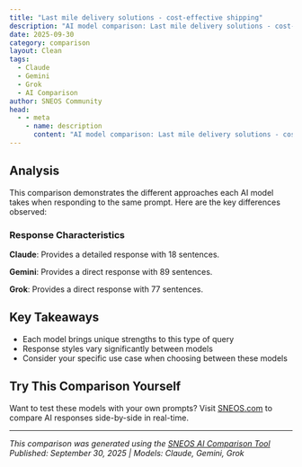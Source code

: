 ```yaml
---
title: "Last mile delivery solutions - cost-effective shipping"
description: "AI model comparison: Last mile delivery solutions - cost-effective shipping..."
date: 2025-09-30
category: comparison
layout: Clean
tags:
  - Claude
  - Gemini
  - Grok
  - AI Comparison
author: SNEOS Community
head:
  - - meta
    - name: description
      content: "AI model comparison: Last mile delivery solutions - cost-effective shipping..."
---
```


<ChatComparison
  title="Last mile delivery solutions - cost-effective shipping"
  prompt="Last mile delivery solutions - cost-effective shipping"
  :responses='{
    "Claude": "# Last Mile Delivery Solutions: Cost-Effective Strategies\n\n## Understanding Last Mile Challenges\n\nLast mile delivery typically represents **50-60% of total shipping costs** and presents unique challenges:\n- High labor costs\n- Traffic congestion\n- Failed delivery attempts\n- Customer availability\n- Urban density issues\n\n## Cost-Effective Solutions\n\n### 1. **Delivery Consolidation \u0026 Optimization**\n- **Route optimization software** to reduce travel time\n- **Delivery clustering** by geographic zones\n- **Time window consolidation** to maximize stops per route\n- **Load optimization** to increase packages per trip\n\n### 2. **Alternative Delivery Models**\n\n#### Pickup Points \u0026 Lockers\n- **Amazon Lockers, FedEx/UPS Access Points**\n- **Retail partnerships** (pharmacies, grocery stores)\n- **Smart locker networks** in residential areas\n- **Cost savings: 30-50%** vs. home delivery\n\n#### Crowdsourced Delivery\n- **Uber Rush, DoorDash Drive, Instacart**\n- **Peer-to-peer delivery platforms**\n- **Flex workers** for peak demand periods\n- **Variable cost structure** (no fixed labor costs)\n\n### 3. **Technology Solutions**\n\n#### Micro-Fulfillment Centers\n- **Local distribution hubs** closer to customers\n- **Reduced transportation distances**\n- **Faster delivery times** at lower costs\n- **Dark stores** in urban areas\n\n#### Delivery Management Platforms\n- **Real-time tracking** and communication\n- **Automated scheduling** and rescheduling\n- **Customer notification systems**\n- **Analytics** for continuous optimization\n\n### 4. **Innovative Delivery Methods**\n\n#### Electric Vehicles \u0026 Bikes\n- **E-bikes for urban deliveries**\n- **Electric vans** for medium-range routes\n- **Lower fuel costs** and maintenance\n- **Access to restricted urban zones**\n\n#### Autonomous Solutions (Future)\n- **Delivery robots** for short distances\n- **Drone delivery** for rural/suburban areas\n- **Autonomous vehicles** for routine routes\n\n## Implementation Strategies\n\n### For Small Businesses\n1. **Partner with local carriers** or crowdsourced platforms\n2. **Offer pickup options** to reduce delivery costs\n3. **Use delivery management software** for route optimization\n4. **Implement customer communication tools**\n\n### For Medium Businesses\n1. **Hybrid delivery model** (mix of in-house and third-party)\n2. **Invest in route optimization technology**\n3. **Establish local pickup partnerships**\n4. **Consider micro-fulfillment centers**\n\n### For Large Enterprises\n1. **Build comprehensive delivery networks**\n2. **Invest in advanced analytics and AI**\n3. **Develop proprietary delivery solutions**\n4. **Test emerging technologies** (drones, robots)\n\n## Cost Reduction Tactics\n\n### Immediate Actions\n- **Batch deliveries** by location and time\n- **Offer delivery time slots** to customers\n- **Implement address validation** to reduce failed attempts\n- **Use local fulfillment** when possible\n\n### Medium-term Strategies\n- **Negotiate volume discounts** with carriers\n- **Invest in delivery technology platforms**\n- **Establish strategic pickup partnerships**\n- **Optimize packaging** for efficiency\n\n### Long-term Investments\n- **Build micro-fulfillment networks**\n- **Develop predictive analytics capabilities**\n- **Test autonomous delivery solutions**\n- **Create integrated omnichannel experiences**\n\n## Key Metrics to Track\n\n- **Cost per delivery**\n- **Delivery success rate**\n- **Customer satisfaction scores**\n- **Average delivery time**\n- **Route efficiency**\n- **Failed delivery rates**\n\nWould you like me to dive deeper into any specific aspect of last mile delivery, such as technology platforms, partnership strategies, or cost analysis for your particular business model?",
    "Gemini": "Last-mile delivery, the final leg of the shipping process from a transportation hub to the end customer, is notoriously the most expensive and challenging part of the supply chain.  Finding cost-effective solutions is crucial for businesses of all sizes.  Here\u0027s a breakdown of various strategies and considerations for achieving that goal:\n\n**I. Understanding the Cost Drivers:**\n\nBefore diving into solutions, it\u0027s important to understand what\u0027s driving up your last-mile delivery costs:\n\n*   **Fuel Costs:** Fluctuating fuel prices directly impact delivery expenses.\n*   **Driver Labor:** Driver wages, benefits, and training are significant costs.\n*   **Vehicle Maintenance:**  Regular maintenance, repairs, and depreciation add up.\n*   **Delivery Density:**  Delivering to densely populated areas is more efficient than rural or suburban areas with spread-out customers.\n*   **Delivery Speed Expectations:**  Faster delivery options (e.g., same-day) typically cost more.\n*   **Failed Deliveries:**  Redeliveries due to incorrect addresses, customer unavailability, etc., increase expenses.\n*   **Technology Costs:**  Implementing and maintaining delivery management software, GPS tracking, and communication tools involves costs.\n*   **Package Size and Weight:** Larger and heavier packages require more resources for handling and transportation.\n*   **Returns:** Reverse logistics (handling returns) adds to delivery costs.\n*   **Administrative Overhead:** Managing delivery schedules, customer service, and logistics administration incurs expenses.\n\n**II. Cost-Effective Last-Mile Delivery Solutions:**\n\nHere\u0027s a comprehensive overview of strategies to optimize your last-mile delivery and reduce costs:\n\n**A. Optimization and Efficiency Improvements:**\n\n*   **Route Optimization Software:**\n    *   **Benefit:**  Calculates the most efficient routes, considering traffic, delivery windows, and vehicle capacity.  Minimizes mileage, fuel consumption, and delivery time.\n    *   **Tools:**  Onfleet, Routific, OptimoRoute, Circuit Route Planner, Google Maps Platform.\n*   **Real-time Tracking and Visibility:**\n    *   **Benefit:**  Provides customers with accurate delivery ETAs, reduces \u0022where\u0027s my order?\u0022 inquiries, and allows for proactive issue resolution.\n    *   **Implementation:**  GPS tracking on vehicles, mobile apps for drivers, and customer-facing tracking portals.\n*   **Delivery Scheduling and Time Windows:**\n    *   **Benefit:**  Allows customers to select delivery time slots that suit them, reducing failed deliveries.\n    *   **Implementation:**  Offer different delivery windows at varying price points (e.g., wider windows cheaper).\n*   **Consolidation:**\n    *   **Benefit:**  Combine multiple orders destined for the same area into a single delivery.\n    *   **Strategies:**  Use a distribution center or micro-fulfillment center to consolidate shipments.\n*   **Improved Inventory Management:**\n    *   **Benefit:**  Accurate inventory levels reduce delays and backorders, leading to smoother delivery operations.\n    *   **Tools:**  Warehouse management systems (WMS), barcode scanning, and RFID technology.\n*   **Automated Delivery Notifications:**\n    *   **Benefit:**  Keep customers informed about the status of their deliveries, minimizing communication overhead and failed delivery attempts.\n    *   **Channels:**  SMS, email, and push notifications.\n\n**B. Outsourcing and Partnerships:**\n\n*   **Third-Party Logistics (3PL) Providers:**\n    *   **Benefit:**  Leverage the 3PL\u0027s existing infrastructure, technology, and expertise for last-mile delivery.  Reduces upfront investment and fixed costs.\n    *   **Considerations:**  Carefully evaluate 3PL providers based on their service area, delivery options, pricing, and reputation.  Examples:  UPS, FedEx, DHL, XPO Logistics.\n*   **Crowdsourced Delivery:**\n    *   **Benefit:**  Utilize a network of independent contractors to handle deliveries, providing flexibility and scalability.\n    *   **Platforms:**  Uber Connect, DoorDash Drive, Amazon Flex.\n    *   **Considerations:**  Insurance requirements, driver vetting, and managing a distributed workforce.\n*   **Local Courier Services:**\n    *   **Benefit:**  Focus on specific geographic areas, offering faster and more personalized delivery services.\n    *   **Suitability:**  Ideal for businesses with local customers and time-sensitive deliveries.\n*   **Retail Partnerships:**\n    *   **Benefit:**  Partner with local retailers to use their stores as pickup locations or micro-fulfillment centers.\n    *   **Advantages:**  Extends delivery coverage, reduces delivery distances, and offers customers convenient pickup options.\n\n**C. Alternative Delivery Methods:**\n\n*   **Click and Collect (Buy Online, Pick Up In-Store):**\n    *   **Benefit:**  Customers pick up their orders from a physical store, eliminating the last-mile delivery cost for the business.\n    *   **Requirement:**  A physical store presence.\n*   **Parcel Lockers:**\n    *   **Benefit:**  Secure, centralized locations where customers can pick up their packages at their convenience.\n    *   **Providers:**  Amazon Locker, UPS Access Point, Parcel Pending.\n*   **Drones and Autonomous Vehicles (Emerging Technologies):**\n    *   **Benefit (Potential):**  Reduces delivery costs and improves efficiency in the long term.\n    *   **Challenges:**  Regulatory hurdles, limited range, and infrastructure requirements.  Still in early stages of development and deployment.\n*   **Bike Couriers:**\n    *   **Benefit:**  Eco-friendly and cost-effective for short-distance deliveries in urban areas.\n    *   **Suitability:**  Ideal for restaurants, pharmacies, and other businesses delivering small items.\n\n**D. Optimizing Packaging:**\n\n*   **Right-Sizing Packaging:**\n    *   **Benefit:**  Using appropriately sized boxes reduces dimensional weight charges and minimizes the risk of damage during transit.\n    *   **Implementation:**  Invest in a range of box sizes and packing materials.\n*   **Lightweight Packaging Materials:**\n    *   **Benefit:**  Reduces the overall weight of the package, lowering shipping costs.\n    *   **Options:**  Cardboard alternatives, recycled materials, and air pillows.\n*   **Protective Packaging:**\n    *   **Benefit:**  Minimizes damage during transit, reducing the need for returns and replacements.\n    *   **Materials:**  Bubble wrap, foam inserts, and packing peanuts.\n\n**E. Technology and Data Analysis:**\n\n*   **Delivery Management Software (DMS):**\n    *   **Benefit:**  Provides a centralized platform for managing deliveries, tracking drivers, optimizing routes, and communicating with customers.\n    *   **Features:**  Order management, route optimization, real-time tracking, proof of delivery, and analytics.\n*   **Data Analytics:**\n    *   **Benefit:**  Analyze delivery data to identify areas for improvement, such as optimizing routes, reducing failed deliveries, and improving customer service.\n    *   **Metrics:**  Delivery time, fuel consumption, on-time delivery rate, and customer satisfaction.\n\n**III.  Implementation Considerations:**\n\n*   **Scalability:** Choose solutions that can scale with your business growth.\n*   **Integration:** Ensure that the chosen solutions integrate seamlessly with your existing systems (e.g., e-commerce platform, CRM).\n*   **Customer Experience:** Prioritize solutions that enhance the customer experience, such as real-time tracking and flexible delivery options.\n*   **Sustainability:**  Consider eco-friendly delivery options to reduce your environmental impact.\n*   **Cost-Benefit Analysis:**  Carefully evaluate the costs and benefits of each solution before implementation.  Consider both short-term and long-term impacts.\n*   **Pilot Testing:**  Before rolling out a new solution, conduct a pilot test to evaluate its effectiveness and identify any potential issues.\n*   **Training:**  Provide adequate training to drivers and other staff on the new solutions.\n*   **Continuous Improvement:**  Regularly monitor your delivery performance and make adjustments as needed to optimize efficiency and reduce costs.\n\n**IV.  Key Questions to Ask Yourself:**\n\n*   What are my current last-mile delivery costs and where is the majority of the expense?\n*   What delivery speed and service levels do my customers expect?\n*   What is my order volume and delivery density?\n*   What technology solutions do I already have in place?\n*   Am I willing to outsource any part of the last-mile delivery process?\n*   What is my budget for last-mile delivery improvements?\n\nBy carefully analyzing your needs and implementing the appropriate solutions, you can significantly reduce your last-mile delivery costs and improve your overall profitability. Remember that the \u0022best\u0022 solution will be unique to your business, so take the time to research and evaluate your options thoroughly.\n",
    "Grok": "Last-mile delivery, the final step in the delivery process where goods are transported from a transportation hub to their final destination, is often the most expensive and complex part of the supply chain. It accounts for a significant portion of total shipping costs (sometimes up to 50%), so implementing cost-effective solutions is critical for businesses. Below are several strategies and innovations for optimizing last-mile delivery while keeping costs low:\n\n---\n\n### 1. Route Optimization Software\n- **What it is:** Advanced algorithms and AI-powered tools analyze traffic patterns, delivery locations, weather conditions, and vehicle capacity to create the most efficient delivery routes.\n- **Cost Benefits:** Reduces fuel consumption, minimizes delivery times, and lowers labor costs by optimizing driver schedules.\n- **Examples of Tools:** Route4Me, OptimoRoute, Google Maps API with custom routing.\n\n---\n\n### 2. Crowdsourcing Delivery Models\n- **What it is:** Utilizing independent contractors or gig economy workers (e.g., through platforms like Uber, Postmates, or DoorDash) to handle last-mile deliveries instead of maintaining a dedicated fleet.\n- **Cost Benefits:** Eliminates the need for full-time drivers, reduces fleet maintenance costs, and provides flexibility to scale operations during peak demand.\n- **Challenges:** Quality control and reliability may vary with third-party workers.\n\n---\n\n### 3. Delivery Consolidation\n- **What it is:** Combining multiple orders for the same geographic area into a single delivery trip.\n- **Cost Benefits:** Reduces the number of trips, saving on fuel and labor costs.\n- **Implementation:** Use dynamic batching software to group orders efficiently or encourage customers to choose consolidated delivery windows.\n\n---\n\n### 4. Locker Systems and Pickup Points\n- **What it is:** Installing parcel lockers or partnering with local businesses (e.g., grocery stores, gas stations) to serve as pickup points for customers.\n- **Cost Benefits:** Reduces failed delivery attempts (a major cost driver) and the need for multiple trips to the same location.\n- **Examples:** Amazon Lockers, FedEx pickup points at Walgreens, or DHL Packstations.\n- **Customer Bonus:** Offers convenience and flexibility for customers to pick up items on their own schedule.\n\n---\n\n### 5. Micro-Fulfillment Centers\n- **What it is:** Small, localized warehouses or dark stores strategically placed closer to urban centers to shorten delivery distances.\n- **Cost Benefits:** Cuts transportation costs by reducing the distance for last-mile delivery and enables faster delivery times.\n- **Examples:** Companies like Walmart and Amazon use micro-fulfillment centers to store high-demand items near customers.\n\n---\n\n### 6. Use of Alternative Delivery Vehicles\n- **What it is:** Switching from traditional delivery vans to cost-effective and eco-friendly options such as electric scooters, bikes, or drones for urban deliveries.\n- **Cost Benefits:** Lower fuel and maintenance costs compared to larger vehicles, especially in densely populated areas.\n- **Examples:** UPS and FedEx use electric bikes in some urban areas; Amazon experiments with drone deliveries via Amazon Scout and Prime Air.\n- **Bonus:** Reduces carbon footprint, aligning with sustainability goals.\n\n---\n\n### 7. Predictive Analytics for Demand Forecasting\n- **What it is:** Using historical data and machine learning to predict delivery demand and optimize staffing, routing, and inventory placement.\n- **Cost Benefits:** Prevents overstaffing or understaffing, reduces idle time for drivers, and minimizes wasted trips.\n- **Tools:** Platforms like Blue Yonder or IBM Watson can provide predictive insights.\n\n---\n\n### 8. Customer Communication and Transparency\n- **What it is:** Providing customers with real-time tracking, expected delivery windows, and flexible rescheduling options using automated SMS or app notifications.\n- **Cost Benefits:** Reduces failed deliveries by ensuring someone is available to receive the package, cutting down on return trips.\n- **Examples of Tools:** Narvar, ShipStation, or custom apps for delivery updates.\n\n---\n\n### 9. Collaborative Delivery Networks\n- **What it is:** Partnering with other businesses or logistics providers to share delivery infrastructure and resources.\n- **Cost Benefits:** Reduces overhead costs by sharing vehicles, drivers, or warehouse space.\n- **Examples:** Urban consolidation centers (UCCs) where multiple companies unload goods for combined last-mile delivery.\n\n---\n\n### 10. Incentivizing Off-Peak or Flexible Delivery Windows\n- **What it is:** Encouraging customers to choose less busy delivery times or longer delivery windows through discounts or loyalty points.\n- **Cost Benefits:** Allows for better route planning, reduces congestion during peak hours, and maximizes delivery efficiency.\n- **Implementation:** Offer small discounts for customers selecting a 2- or 3-hour window instead of a specific time.\n\n---\n\n### 11. Autonomous Delivery Solutions\n- **What it is:** Using robots or drones for last-mile delivery to eliminate the need for human drivers in certain scenarios.\n- **Cost Benefits:** Reduces labor costs over time, though initial investment in technology can be high.\n- **Examples:** Starship Technologies\u2019 delivery robots, Nuro\u2019s autonomous vehicles, and Wing\u2019s drone delivery services.\n- **Challenges:** Regulatory hurdles and limited scalability in rural or complex urban environments.\n\n---\n\n### 12. Optimize Return Policies and Processes\n- **What it is:** Streamlining reverse logistics (returns) by offering centralized drop-off points or consolidating return pickups with outbound deliveries.\n- **Cost Benefits:** Reduces the cost of handling returns by avoiding separate trips and failed return pickups.\n- **Implementation:** Partner with local stores or locker systems for returns.\n\n---\n\n### Key Challenges in Last-Mile Delivery Cost Optimization\n- **Urban Congestion:** Traffic and parking issues increase delivery times and fuel costs in cities.\n- **Customer Expectations:** Demand for same-day or next-day delivery adds pressure to logistics networks.\n- **Failed Deliveries:** Missed deliveries due to absence or incorrect addresses drive up costs.\n- **Seasonal Peaks:** High demand during holidays or sales events can strain resources.\n\n---\n\n### Steps to Implement Cost-Effective Solutions\n1. **Analyze Data:** Use delivery data to identify inefficiencies in routes, failed deliveries, or high-cost areas.\n2. **Adopt Technology:** Invest in route optimization, predictive analytics, and real-time tracking tools.\n3. **Test and Scale:** Pilot new solutions (e.g., drones, lockers) in specific regions before full-scale rollout.\n4. **Engage Customers:** Communicate benefits of flexible delivery options or pickup points to increase adoption.\n5. **Partner Strategically:** Collaborate with local businesses or logistics providers to share resources.\n\n---\n\n### Conclusion\nCost-effective last-mile delivery solutions require a combination of technology, strategic partnerships, and customer engagement. By leveraging tools like route optimization, micro-fulfillment centers, and alternative delivery methods, businesses can significantly reduce costs while meeting customer expectations for fast and reliable shipping. Start by identifying the biggest cost drivers in your current last-mile operations and prioritize solutions that address those pain points.\n\nWould you like a deeper dive into any specific solution, such as route optimization tools or drone delivery feasibility for your business?"
  }'
  published-date="22:46"
/>

## Analysis

This comparison demonstrates the different approaches each AI model takes when responding to the same prompt. Here are the key differences observed:

### Response Characteristics

**Claude**: Provides a detailed response with 18 sentences. 

**Gemini**: Provides a direct response with 89 sentences. 

**Grok**: Provides a direct response with 77 sentences. 

## Key Takeaways

- Each model brings unique strengths to this type of query
- Response styles vary significantly between models
- Consider your specific use case when choosing between these models

## Try This Comparison Yourself

Want to test these models with your own prompts? Visit [SNEOS.com](https://sneos.com) to compare AI responses side-by-side in real-time.

---

*This comparison was generated using the [SNEOS AI Comparison Tool](https://sneos.com)*
*Published: September 30, 2025 | Models: Claude, Gemini, Grok*
